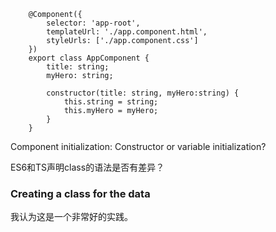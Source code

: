         @Component({
            selector: 'app-root',
            templateUrl: './app.component.html',
            styleUrls: ['./app.component.css']
        })
        export class AppComponent {
            title: string;
            myHero: string;
            
            constructor(title: string, myHero:string) {
                this.string = string;
                this.myHero = myHero;
            }
        }

Component initialization: Constructor or variable initialization?

ES6和TS声明class的语法是否有差异？

### Creating a class for the data

我认为这是一个非常好的实践。

